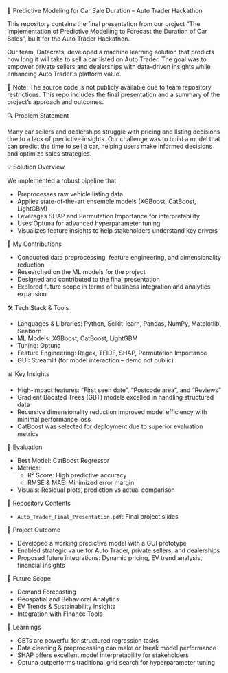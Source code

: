 🧠 Predictive Modeling for Car Sale Duration – Auto Trader Hackathon

This repository contains the final presentation from our project “The Implementation of Predictive Modelling to Forecast the Duration of Car Sales”, built for the Auto Trader Hackathon.

Our team, Datacrats, developed a machine learning solution that predicts how long it will take to sell a car listed on Auto Trader. The goal was to empower private sellers and dealerships with data-driven insights while enhancing Auto Trader's platform value.

🚨 Note: The source code is not publicly available due to team repository restrictions. This repo includes the final presentation and a summary of the project’s approach and outcomes.


🔍 Problem Statement

Many car sellers and dealerships struggle with pricing and listing decisions due to a lack of predictive insights. Our challenge was to build a model that can predict the time to sell a car, helping users make informed decisions and optimize sales strategies.


💡 Solution Overview

We implemented a robust pipeline that:
- Preprocesses raw vehicle listing data
- Applies state-of-the-art ensemble models (XGBoost, CatBoost, LightGBM)
- Leverages SHAP and Permutation Importance for interpretability
- Uses Optuna for advanced hyperparameter tuning
- Visualizes feature insights to help stakeholders understand key drivers


👤 My Contributions

- Conducted data preprocessing, feature engineering, and dimensionality reduction
- Researched on the ML models for the project
- Designed and contributed to the final presentation
- Explored future scope in terms of business integration and analytics expansion


🛠️ Tech Stack & Tools

- Languages & Libraries: Python, Scikit-learn, Pandas, NumPy, Matplotlib, Seaborn  
- ML Models: XGBoost, CatBoost, LightGBM  
- Tuning: Optuna  
- Feature Engineering: Regex, TFIDF, SHAP, Permutation Importance  
- GUI: Streamlit (for model interaction – demo not public)


📊 Key Insights

- High-impact features: “First seen date”, “Postcode area”, and “Reviews”
- Gradient Boosted Trees (GBT) models excelled in handling structured data
- Recursive dimensionality reduction improved model efficiency with minimal performance loss
- CatBoost was selected for deployment due to superior evaluation metrics


🧪 Evaluation

- Best Model: CatBoost Regressor
- Metrics:
  - R² Score: High predictive accuracy
  - RMSE & MAE: Minimized error margin
- Visuals: Residual plots, prediction vs actual comparison


📂 Repository Contents

- `Auto_Trader_Final_Presentation.pdf`: Final project slides


🏁 Project Outcome

- Developed a working predictive model with a GUI prototype
- Enabled strategic value for Auto Trader, private sellers, and dealerships
- Proposed future integrations: Dynamic pricing, EV trend analysis, financial insights


🚀 Future Scope

- Demand Forecasting
- Geospatial and Behavioral Analytics
- EV Trends & Sustainability Insights
- Integration with Finance Tools


🧠 Learnings

- GBTs are powerful for structured regression tasks
- Data cleaning & preprocessing can make or break model performance
- SHAP offers excellent model interpretability for stakeholders
- Optuna outperforms traditional grid search for hyperparameter tuning
